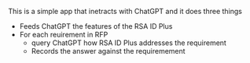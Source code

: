 This is a simple app that inetracts with ChatGPT and it does three things
- Feeds ChatGPT the features of the RSA ID Plus
- For each reuirement in RFP
    - query ChatGPT how RSA ID Plus addresses the requirement
    - Records the answer against the requiremement 
